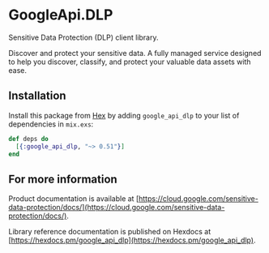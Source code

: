 # GoogleApi.DLP

Sensitive Data Protection (DLP) client library.

Discover and protect your sensitive data. A fully managed service designed to help you discover, classify, and protect your valuable data assets with ease.

## Installation

Install this package from [Hex](https://hex.pm) by adding
`google_api_dlp` to your list of dependencies in `mix.exs`:

```elixir
def deps do
  [{:google_api_dlp, "~> 0.51"}]
end
```

## For more information

Product documentation is available at [https://cloud.google.com/sensitive-data-protection/docs/](https://cloud.google.com/sensitive-data-protection/docs/).

Library reference documentation is published on Hexdocs at
[https://hexdocs.pm/google_api_dlp](https://hexdocs.pm/google_api_dlp).
